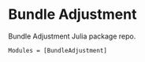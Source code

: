 # Bundle Adjustment

Bundle Adjustment Julia package repo.

```@autodocs
Modules = [BundleAdjustment]
```
